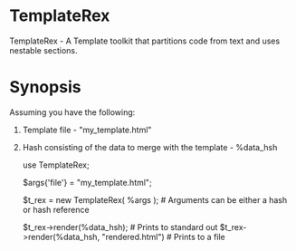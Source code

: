 # TemplateRex
TemplateRex - A Template toolkit that partitions code from text and uses nestable sections.

# Synopsis 

Assuming you have the following:
1. Template file - "my_template.html"
2. Hash consisting of the data to merge with the template - %data_hsh

   use TemplateRex;

   $args{'file'} = "my_template.html";

   $t_rex = new TemplateRex( %args );            # Arguments can be either a hash or hash reference

   $t_rex->render(\%data_hsh);                   # Prints to standard out
   $t_rex->render(\%data_hsh, "rendered.html")   # Prints to a file

 
